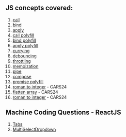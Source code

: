 ## JS concepts covered:

1. [call](./call-bind-apply.js)
2.  [bind](./call-bind-apply.js)
3.  [apply](./call-bind-apply.js)
4.  [call polyfill](./call-bind-apply-polyfill.js)
5.  [bind polyfill](./call-bind-apply-polyfill.js)
6.  [apply polyfill](./call-bind-apply-polyfill.js)
7.  [currying](./currying.js)
8.  [debouncing](./debouncing-and-throttling.js)
9.  [throttling](./debouncing-and-throttling.js)
10.  [memoization](./memoization)
11.  [pipe](./pipe-and-compose.js)
12.  [compose](./pipe-and-compose.js)
13.  [promise polyfill](./promise-polyfill.js)
14.  [roman to integer](./CARS24/roman-to-integer.js) - CARS24
15.  [flatten array](./CARS24/flatten-array.js) - CARS24
16.  [roman to integer](./CARS24/time-limited-fn.js) - CARS24


## Machine Coding Questions - ReactJS

1. [Tabs](./machine-coding-round/src/components/Tabs/)
1. [MultiSelectDropdown](./machine-coding-round/src/components/MultiSelectDropdown/)